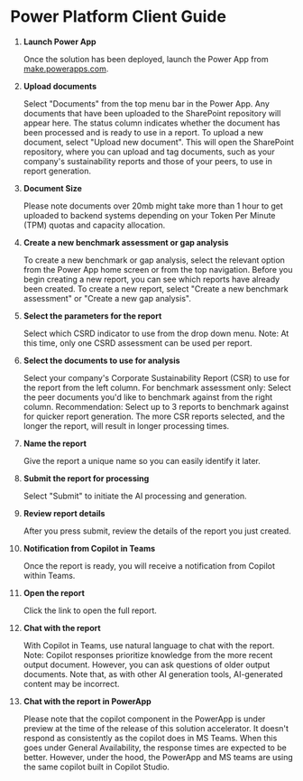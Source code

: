 # Power Platform Client Guide

1. **Launch Power App**

   Once the solution has been deployed, launch the Power App from [make.powerapps.com](https://make.powerapps.com/).

2. **Upload documents**

   Select "Documents" from the top menu bar in the Power App. Any documents that have been uploaded to the SharePoint repository will appear here. The status column indicates whether the document has been processed and is ready to use in a report.
   To upload a new document, select "Upload new document". This will open the SharePoint repository, where you can upload and tag documents, such as your company's sustainability reports and those of your peers, to use in report generation.

3. **Document Size** 

   Please note documents over 20mb might take more than 1 hour to get uploaded to backend systems depending on your Token Per Minute (TPM) quotas and capacity allocation.

4. **Create a new benchmark assessment or gap analysis** 

   To create a new benchmark or gap analysis, select the relevant option from the Power App home screen or from the top navigation.
   Before you begin creating a new report, you can see which reports have already been created. To create a new report, select "Create a new benchmark assessment" or "Create a new gap analysis".

5. **Select the parameters for the report** 

   Select which CSRD indicator to use from the drop down menu. Note: At this time, only one CSRD assessment can be used per report.

6. **Select the documents to use for analysis** 

   Select your company's Corporate Sustainability Report (CSR) to use for the report from the left column. For benchmark assessment only: Select the peer documents you'd like to benchmark against from the right column. Recommendation: Select up to 3 reports to benchmark against for quicker report generation. The more CSR reports selected, and the longer the report, will result in longer processing times.
   
7. **Name the report** 

   Give the report a unique name so you can easily identify it later.

8. **Submit the report for processing** 

   Select "Submit" to initiate the AI processing and generation.

9. **Review report details** 

   After you press submit, review the details of the report you just created.

10. **Notification from Copilot in Teams** 

    Once the report is ready, you will receive a notification from Copilot within Teams.

11. **Open the report** 

    Click the link to open the full report.

12. **Chat with the report** 

    With Copilot in Teams, use natural language to chat with the report. Note: Copilot responses prioritize knowledge from the more recent output document. However, you can ask questions of older output documents. Note that, as with other AI generation tools, AI-generated content may be incorrect.

13. **Chat with the report in PowerApp** 

    Please note that the copilot component in the PowerApp is under preview at the time of the release of this solution accelerator. It doesn't respond as consistently as the copilot does in MS Teams. When this goes under General Availability, the response times are expected to be better. However, under the hood, the PowerApp and MS teams are using the same copilot built in Copilot Studio.
